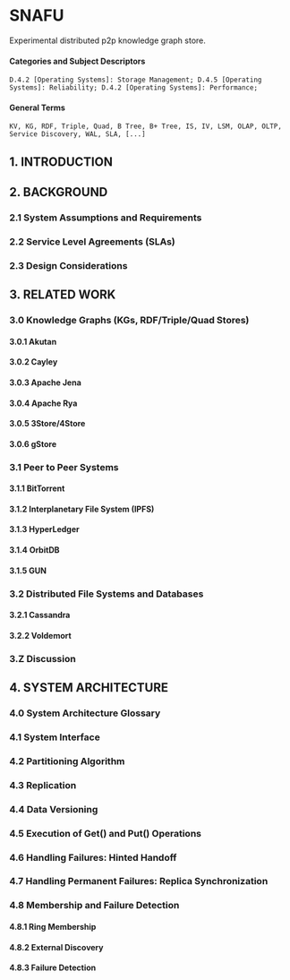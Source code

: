 # SNAFU  
Experimental distributed p2p knowledge graph store.  
  
#### Categories and Subject Descriptors
    D.4.2 [Operating Systems]: Storage Management; D.4.5 [Operating Systems]: Reliability; D.4.2 [Operating Systems]: Performance;
    
#### General Terms
    KV, KG, RDF, Triple, Quad, B Tree, B+ Tree, IS, IV, LSM, OLAP, OLTP, Service Discovery, WAL, SLA, [...]  
    
## 1. INTRODUCTION
    
## 2. BACKGROUND
### 2.1 System Assumptions and Requirements  
### 2.2 Service Level Agreements (SLAs)  
### 2.3 Design Considerations  
  
## 3. RELATED WORK  
### 3.0 Knowledge Graphs (KGs, RDF/Triple/Quad Stores)  
#### 3.0.1 Akutan
#### 3.0.2 Cayley
#### 3.0.3 Apache Jena
#### 3.0.4 Apache Rya
#### 3.0.5 3Store/4Store
#### 3.0.6 gStore
### 3.1 Peer to Peer Systems  
#### 3.1.1 BitTorrent  
#### 3.1.2 Interplanetary File System (IPFS)
#### 3.1.3 HyperLedger  
#### 3.1.4 OrbitDB
#### 3.1.5 GUN
### 3.2 Distributed File Systems and Databases
#### 3.2.1 Cassandra
#### 3.2.2 Voldemort
### 3.Z Discussion  
 
## 4. SYSTEM ARCHITECTURE  
### 4.0 System Architecture Glossary  
### 4.1 System Interface  
### 4.2 Partitioning Algorithm  
### 4.3 Replication  
### 4.4 Data Versioning  
### 4.5 Execution of Get() and Put() Operations  
### 4.6 Handling Failures: Hinted Handoff  
### 4.7 Handling Permanent Failures: Replica Synchronization  
### 4.8 Membership and Failure Detection  
#### 4.8.1 Ring Membership  
#### 4.8.2 External Discovery  
#### 4.8.3 Failure Detection
